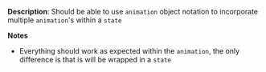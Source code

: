 __Description__: Should be able to use `animation` object notation to incorporate multiple `animation`'s within a `state`

__Notes__

+ Everything should work as expected within the `animation`, the only difference is that is will be wrapped in a `state`